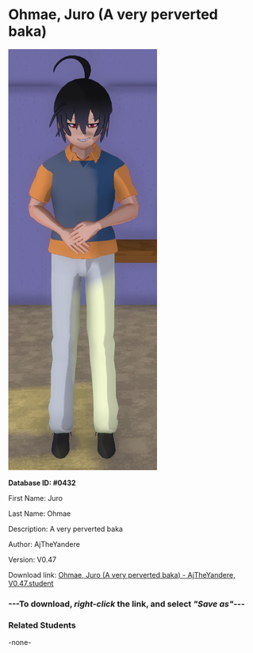 # Ohmae, Juro (A very perverted baka)

<img src="Files/Images/Ohmae, Juro (A very perverted baka).png" title="Ohmae, Juro (A very perverted baka) - AjTheYandere, V0.47">

**Database ID: #0432**

First Name: Juro

Last Name: Ohmae

Description: A very perverted baka

Author: AjTheYandere

Version: V0.47

Download link: <a href="https://raw.githubusercontent.com/Arbiter1223/Daigaku-Gurashi-Custom-Students/master/Files/Studen%20Files/Ohmae%2C%20Juro%20(A%20very%20perverted%20baka)%20-%20AjTheYandere%2C%20V0.47.student">Ohmae, Juro (A very perverted baka) - AjTheYandere, V0.47.student</a>

### ---**To download, _right-click_ the link, and select _"Save as"_**---

### Related Students

-none-
